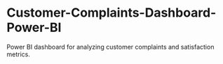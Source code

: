 # Customer-Complaints-Dashboard-Power-BI
Power BI dashboard for analyzing customer complaints and satisfaction metrics.
